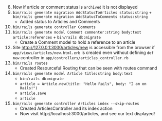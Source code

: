 8. Now if article or comment status is `archived` it is not displayed
7. ` bin/rails generate migration AddStatusToArticles status:string ` + `bin/rails generate migration AddStatusToComments status:string`
    - Added status to Articles and Comments
6. `bin/rails generate controller Comments`
5. `bin/rails generate model Comment commenter:string body:text article:references` + `bin/rails db:migrate`
    - Create a Comment model to hold a reference to an article
4. Site http://127.0.0.1:3000/articles/new is accessible from the browser if `app/views/articles/new.html.erb` is created even without defining `def new` controller in `app/controllers/articles_controller.rb`
3. `bin/rails routes`
    - Created Resourceful Routing that can be seen with routes command
2. `bin/rails generate model Article title:string body:text`
    - `bin/rails db:migrate`
    - `article = Article.new(title: "Hello Rails", body: "I am on Rails!")`
    - `article.save`
    - `article`
1. `bin/rails generate controller Articles index --skip-routes`
    - Created ArticlesController and its index action
    - Now visit http://localhost:3000/articles, and see our text displayed!